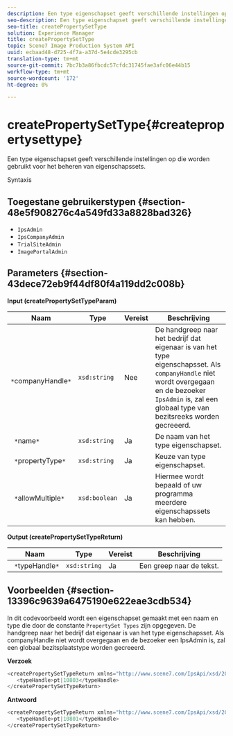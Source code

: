 ```yaml
---
description: Een type eigenschapset geeft verschillende instellingen op die worden gebruikt voor het beheren van eigenschapssets.
seo-description: Een type eigenschapset geeft verschillende instellingen op die worden gebruikt voor het beheren van eigenschapssets.
seo-title: createPropertySetType
solution: Experience Manager
title: createPropertySetType
topic: Scene7 Image Production System API
uuid: ecbaad48-d725-4f7a-a37d-5e4cde3295cb
translation-type: tm+mt
source-git-commit: 7bc7b3a86fbcdc57cfdc31745fae3afc06e44b15
workflow-type: tm+mt
source-wordcount: '172'
ht-degree: 0%

---
```



# createPropertySetType{#createpropertysettype}

Een type eigenschapset geeft verschillende instellingen op die worden gebruikt voor het beheren van eigenschapssets.

Syntaxis

## Toegestane gebruikerstypen {#section-48e5f908276c4a549fd33a8828bad326}

* `IpsAdmin`
* `IpsCompanyAdmin`
* `TrialSiteAdmin`
* `ImagePortalAdmin`

## Parameters {#section-43dece72eb9f44df80f4a119dd2c008b}

**Input (createPropertySetTypeParam)**

| Naam | Type | Vereist | Beschrijving |
|---|---|---|---|
| ` *`companyHandle`*` | `xsd:string` | Nee | De handgreep naar het bedrijf dat eigenaar is van het type eigenschapsset. Als `companyHandle` niet wordt overgegaan en de bezoeker `IpsAdmin` is, zal een globaal type van bezitsreeks worden gecreeerd. |
| ` *`name`*` | `xsd:string` | Ja | De naam van het type eigenschapset. |
| ` *`propertyType`*` | `xsd:string` | Ja | Keuze van type eigenschapset. |
| ` *`allowMultiple`*` | `xsd:boolean` | Ja | Hiermee wordt bepaald of uw programma meerdere eigenschapssets kan hebben. |

**Output (createPropertySetTypeReturn)**

| Naam | Type | Vereist | Beschrijving |
|---|---|---|---|
| ` *`typeHandle`*` | `xsd:string` | Ja | Een greep naar de tekst. |

## Voorbeelden {#section-13396c9639a6475190e622eae3cdb534}

In dit codevoorbeeld wordt een eigenschapset gemaakt met een naam en type die door de constante `PropertySet Types` zijn opgegeven. De handgreep naar het bedrijf dat eigenaar is van het type eigenschapsset. Als companyHandle niet wordt overgegaan en de bezoeker een IpsAdmin is, zal een globaal bezitsplaatstype worden gecreeerd.

**Verzoek**

```java
<createPropertySetTypeReturn xmlns="http://www.scene7.com/IpsApi/xsd/2008-01-15">
   <typeHandle>pt|10803</typeHandle>
</createPropertySetTypeReturn>
```

**Antwoord**

```java
<createPropertySetTypeReturn xmlns="http://www.scene7.com/IpsApi/xsd/2008-01-15">
   <typeHandle>pt|10801</typeHandle>
</createPropertySetTypeReturn>
```

